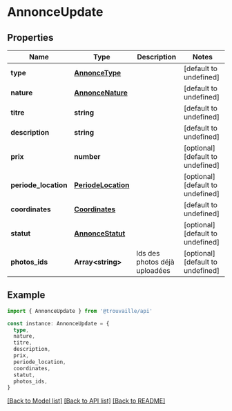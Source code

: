 # AnnonceUpdate

## Properties

| Name                 | Type                                      | Description                   | Notes                             |
| -------------------- | ----------------------------------------- | ----------------------------- | --------------------------------- |
| **type**             | [**AnnonceType**](AnnonceType.md)         |                               | [default to undefined]            |
| **nature**           | [**AnnonceNature**](AnnonceNature.md)     |                               | [default to undefined]            |
| **titre**            | **string**                                |                               | [default to undefined]            |
| **description**      | **string**                                |                               | [default to undefined]            |
| **prix**             | **number**                                |                               | [optional] [default to undefined] |
| **periode_location** | [**PeriodeLocation**](PeriodeLocation.md) |                               | [optional] [default to undefined] |
| **coordinates**      | [**Coordinates**](Coordinates.md)         |                               | [default to undefined]            |
| **statut**           | [**AnnonceStatut**](AnnonceStatut.md)     |                               | [optional] [default to undefined] |
| **photos_ids**       | **Array&lt;string&gt;**                   | Ids des photos déjà uploadées | [optional] [default to undefined] |

## Example

```typescript
import { AnnonceUpdate } from '@trouvaille/api'

const instance: AnnonceUpdate = {
  type,
  nature,
  titre,
  description,
  prix,
  periode_location,
  coordinates,
  statut,
  photos_ids,
}
```

[[Back to Model list]](../README.md#documentation-for-models) [[Back to API list]](../README.md#documentation-for-api-endpoints) [[Back to README]](../README.md)
